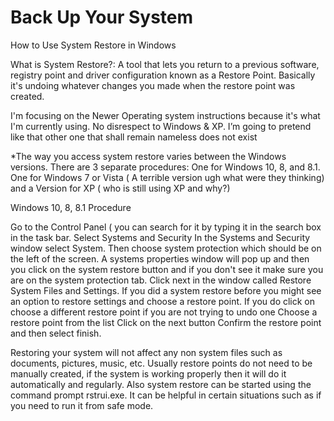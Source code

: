 # Back Up Your System
How to Use System Restore in Windows

What is System Restore?: A tool that lets you return to a previous software, registry point and driver configuration known as a Restore Point. Basically it's undoing whatever changes you made when the restore point was created.

I'm focusing on the Newer Operating system instructions because it's what I'm currently using. No disrespect to Windows & XP. I’m going to pretend like that other one that shall remain nameless does not exist 

*The way you access system restore varies between the Windows versions. There are 3 separate procedures: One for Windows 10, 8, and 8.1. One for Windows 7 or Vista ( A terrible version ugh what were they thinking) and a Version for XP ( who is still using XP and why?)

Windows 10, 8, 8.1 Procedure 

Go to the Control Panel ( you can search for it by typing it in the search box in the task bar.
Select Systems and Security 
In the Systems and Security window select System.
Then choose system protection which should be on the left of the screen.
A systems properties window will pop up and then you click on the system restore button and if you don't see it make sure you are on the system protection tab.
Click next in the window called Restore System Files and Settings. If you did a system restore before you might see an option to restore settings and choose a restore point. If you do click on choose a different restore point if you are not trying to undo one 
Choose a restore point from the list 
Click on the next button
Confirm the restore point and then select finish.

Restoring your system will not affect any non system files such as documents, pictures, music, etc. 
Usually restore points do not need to be manually created, if the system is working properly then it will do it automatically and regularly.
Also system restore can be started using the command prompt rstrui.exe. It can be helpful in certain situations such as if you need to run it from safe mode.
